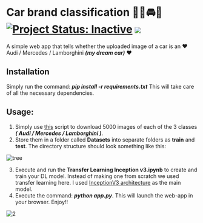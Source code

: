 # Car brand classification 🚙🚗🚘🚐 [![Project Status: Inactive](https://www.repostatus.org/badges/latest/inactive.svg)](https://www.repostatus.org/#inactive) [![](https://img.shields.io/badge/Prateek-Ralhan-brightgreen.svg?colorB=ff0000)](https://prateekralhan.github.io/)

A simple web app that tells whether the uploaded image of a car is an :heart: Audi / Mercedes / Lamborghini ***(my dream car)*** :heart:

## Installation
Simply run the command: ***pip install -r requirements.txt***
This will take care of all the necessary dependencies.

## Usage:
1. Simply use [this](https://github.com/prateekralhan/Google-Images-downloader) script to download 5000 images of each of the 3 classes ***( Audi / Mercedes / Lamborghini )***.
2. Store them in a folder called **Datasets** into  separate folders as **train** and **test**. The directory structure should look something like this:

![tree](https://user-images.githubusercontent.com/29462447/92418498-607d7300-f185-11ea-89ae-751c211b105d.png)

3. Execute and run the **Transfer Learning Inception v3.ipynb** to create and train your DL model. Instead of making one from scratch we used transfer learning here. 
I used [InceptionV3 architecture](https://arxiv.org/abs/1512.00567) as the main model.
4. Execute the command: ***python app.py***. This will launch the web-app in your browser. Enjoy!! 

![2](https://user-images.githubusercontent.com/29462447/92418503-63786380-f185-11ea-9fc7-009780f8a5f5.png)

